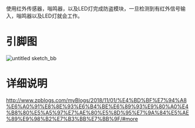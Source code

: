 使用红外传感器，嗡鸣器，以及LED灯完成防盗模块，一旦检测到有红外信号输入，嗡鸣器以及LED灯就会工作。

# 引脚图

![untitled sketch_bb](https://user-images.githubusercontent.com/23492006/47997086-9d195700-e135-11e8-8152-4840411cb4d2.jpg)

# 详细说明

http://www.zpblogs.com/myBlogs/2018/11/01/%E4%BD%BF%E7%94%A8%E6%A0%91%E8%8E%93%E6%B4%BE%E6%89%93%E9%80%A0%E4%B8%80%E5%A5%97%E7%AE%80%E5%8D%95%E7%9A%84%E5%AE%89%E9%98%B2%E7%B3%BB%E7%BB%9F/#more